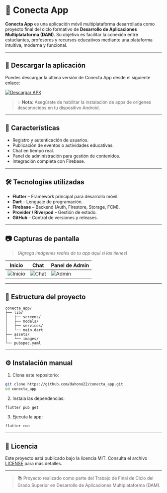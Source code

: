 # 📱 Conecta App

**Conecta App** es una aplicación móvil multiplataforma desarrollada como proyecto final del ciclo formativo de **Desarrollo de Aplicaciones Multiplataforma (DAM)**. Su objetivo es facilitar la conexión entre estudiantes, profesores y recursos educativos mediante una plataforma intuitiva, moderna y funcional.

---

## 🔗 Descargar la aplicación

Puedes descargar la última versión de Conecta App desde el siguiente enlace:

[![Descargar APK](https://img.shields.io/badge/Descargar%20APK-Conecta%20App-007ACC?style=for-the-badge\&logo=android)](https://github.com/dahono22/conecta_app/releases/latest)

> 💡 **Nota:** Asegúrate de habilitar la instalación de apps de orígenes desconocidos en tu dispositivo Android.

---

## 🚀 Características

* Registro y autenticación de usuarios.
* Publicación de eventos o actividades educativas.
* Chat en tiempo real.
* Panel de administración para gestión de contenidos.
* Integración completa con Firebase.

---

## 🛠️ Tecnologías utilizadas

* **Flutter** – Framework principal para desarrollo móvil.
* **Dart** – Lenguaje de programación.
* **Firebase** – Backend (Auth, Firestore, Storage, FCM).
* **Provider / Riverpod** – Gestión de estado.
* **GitHub** – Control de versiones y releases.

---

## 📷 Capturas de pantalla

> *(Agrega imágenes reales de tu app aquí si las tienes)*

| Inicio                                     | Chat                                   | Panel de Admin                           |
| ------------------------------------------ | -------------------------------------- | ---------------------------------------- |
| ![Inicio](./assets/screenshots/inicio.png) | ![Chat](./assets/screenshots/chat.png) | ![Admin](./assets/screenshots/admin.png) |

---

## 📁 Estructura del proyecto

```
conecta_app/
├── lib/
│   ├── screens/
│   ├── models/
│   ├── services/
│   └── main.dart
├── assets/
│   └── images/
└── pubspec.yaml
```

---

## ⚙️ Instalación manual

1. Clona este repositorio:

```bash
git clone https://github.com/dahono22/conecta_app.git
cd conecta_app
```

2. Instala las dependencias:

```bash
flutter pub get
```

3. Ejecuta la app:

```bash
flutter run
```


---

## 📝 Licencia

Este proyecto está publicado bajo la licencia MIT. Consulta el archivo [LICENSE](./LICENSE) para más detalles.

---

> 📚 Proyecto realizado como parte del Trabajo de Final de Ciclo del Grado Superior en Desarrollo de Aplicaciones Multiplataforma (DAM).
